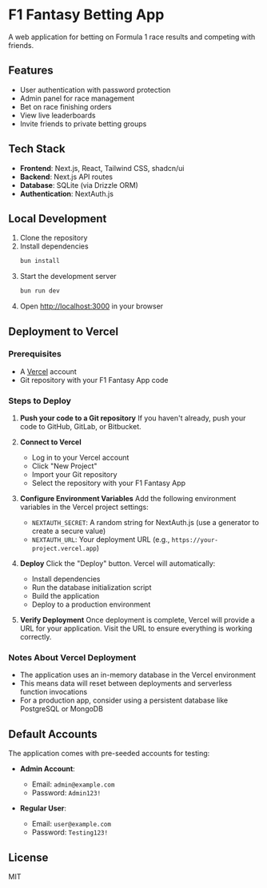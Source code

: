 # F1 Fantasy Betting App

A web application for betting on Formula 1 race results and competing with friends.

## Features

- User authentication with password protection
- Admin panel for race management
- Bet on race finishing orders
- View live leaderboards
- Invite friends to private betting groups

## Tech Stack

- **Frontend**: Next.js, React, Tailwind CSS, shadcn/ui
- **Backend**: Next.js API routes
- **Database**: SQLite (via Drizzle ORM)
- **Authentication**: NextAuth.js

## Local Development

1. Clone the repository
2. Install dependencies
   ```bash
   bun install
   ```
3. Start the development server
   ```bash
   bun run dev
   ```
4. Open [http://localhost:3000](http://localhost:3000) in your browser

## Deployment to Vercel

### Prerequisites

- A [Vercel](https://vercel.com) account
- Git repository with your F1 Fantasy App code

### Steps to Deploy

1. **Push your code to a Git repository**
   If you haven't already, push your code to GitHub, GitLab, or Bitbucket.

2. **Connect to Vercel**
   - Log in to your Vercel account
   - Click "New Project"
   - Import your Git repository
   - Select the repository with your F1 Fantasy App

3. **Configure Environment Variables**
   Add the following environment variables in the Vercel project settings:

   - `NEXTAUTH_SECRET`: A random string for NextAuth.js (use a generator to create a secure value)
   - `NEXTAUTH_URL`: Your deployment URL (e.g., `https://your-project.vercel.app`)

4. **Deploy**
   Click the "Deploy" button. Vercel will automatically:
   - Install dependencies
   - Run the database initialization script
   - Build the application
   - Deploy to a production environment

5. **Verify Deployment**
   Once deployment is complete, Vercel will provide a URL for your application. Visit the URL to ensure everything is working correctly.

### Notes About Vercel Deployment

- The application uses an in-memory database in the Vercel environment
- This means data will reset between deployments and serverless function invocations
- For a production app, consider using a persistent database like PostgreSQL or MongoDB

## Default Accounts

The application comes with pre-seeded accounts for testing:

- **Admin Account**:
  - Email: `admin@example.com`
  - Password: `Admin123!`

- **Regular User**:
  - Email: `user@example.com`
  - Password: `Testing123!`

## License

MIT
